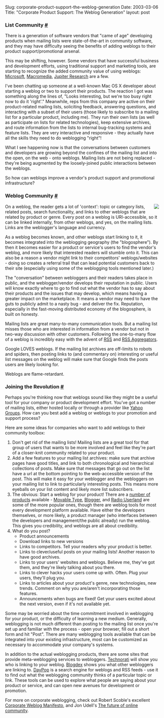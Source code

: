 Slug: corporate-product-support-the-weblog-generation
Date: 2003-03-06
Title: "Corporate Product Support: The Weblog Generation"
layout: post

<a name="listCommunity"></a><h3>List Community <a href="#listCommunity">#</a></h3>

There is a generation of software vendors that &quot;came of age&quot; developing products when mailing lists were state-of-the-art in community software, and they may have difficulty seeing the benefits of adding weblogs to their product support/promotional arsenal.

This may be shifting, however. Some vendors that have successful business and development efforts, using traditional support and marketing tools, are starting to recognize the added community value of using weblogs: <a href="http://erablog.net/blogs/MicrosoftBlogs/">Microsoft</a>, <a href="http://www.macromedia.com/devnet/logged_in/ekrimen_blogs.html">Macromedia</a>, <a href="http://weblogs.jupiterresearch.com/">Jupiter Research</a> are a few.

I&#39;ve been chatting up someone at a well-known Mac OS X developer about starting a weblog or two to support their products. The reaction I got was something along the lines of, &quot;Looks interesting, but we&#39;re too busy right now to do it &#39;right&#39;.&quot; Meanwhile, reps from this company are active on their product-related mailing lists, soliciting feedback, answering questions, and interacting with a subset of their users (those likely to subscribe to a mailing list for a particular product, including me). They run their own lists (as well as participate on lists for related technologies), keep extensive archives, and route information from the lists to internal bug-tracking systems and feature lists. They are very interactive and responsive - they actually have all the skills they need to do weblogging &quot;right&quot;!

What I see happening now is that the conversations between customers and developers are growing beyond the confines of the mailing list and into the open, on the web - onto weblogs. Mailing lists are not being replaced - they&#39;re being augmented by the loosely-joined public interactions between the weblogs.

So how can weblogs improve a vendor&#39;s product support and promotional infrastructure?

<a name="weblogCommunity"></a><h3>Weblog Community <a href="#weblogCommunity">#</a></h3>

<img align="right" src="https://media.redmonk.net/images/site/youAreHere.png" />On a weblog, the reader gets a lot of &#39;context&#39;: topic or category lists, related posts, search functionality, and links to other weblogs that are related by product or genre. Every post on a weblog is URI-accessible, so it can be linked internally, from other weblogs, and yes, on the mailing lists. Links are the weblogger&#39;s language and currency.

As a weblog becomes known, and other weblogs start linking to it, it becomes integrated into the weblogging geography (the &quot;blogosphere&quot;). By then it becomes easier for a product or service&#39;s users to find the vendor&#39;s weblog, and more likely that interested readers will stumble onto it. This can also be a reason a vendor might link to their competitors&#39; weblogs/websites - doing so creates a referral trail that can lead potential customers back to their site (especially using some of the weblogging tools mentioned later.)

The &quot;conversation&quot; between webloggers and their readers takes place in public, and the weblogger/vendor develops their reputation in public. Users will know exactly where to go to find out what the vendor has to say about their products and the issues that may develop, which means having a greater impact on the marketplace. It means a vendor may need to have the guts to publicly admit to a nasty bug - and deliver the fix. Reputation, especially in the fast-moving distributed economy of the blogosphere, is built on honesty.

Mailing lists are great many-to-many communication tools. But a mailing list misses those who are interested in information from a vendor but not in two-way discussion with other customers. Following the one-to-many flow of a weblog is incredibly easy with the advent of <a href="http://backend.userland.com/rss">RSS</a> and <a href="http://udell.roninhouse.com/bytecols/2002-05-15.html">RSS Aggregators</a>.

Google LOVES weblogs. If the mailing list archives are off-limits to robots and spiders, then posting links to (and commentary on) interesting or useful list messages on the weblog will make sure that Google finds the posts users are likely looking for.

Weblogs are flame-retardant.

<a name="joiningTheRevolution"></a><h3>Joining the Revolution <a href="#joiningTheRevolution">#</a></h3>

Perhaps you&#39;re thinking now that weblogs sound like they might be a useful tool for your company or product development effort. You&#39;ve got a number of mailing lists, either hosted locally or through a provider like <a href="http://groups.yahoo.com">Yahoo Groups</a>. How can you best add a weblog or weblogs to your promotion and support process?

Here are some ideas for companies who want to add weblogs to their community toolbox:
<ol>
	<li>Don&#39;t get rid of the mailing lists! Mailing lists are a great tool for that group of users that wants to be more involved and feel like they&#39;re part of a closer-knit community related to your product.</li>
	<li>Add a few features to your mailing list archives: make sure that archive pages have good titles, and link to both chronological and hierarchical collections of posts. Make sure that messages that go out on the list have a url at the bottom pointing to the web-accessible version of the post. This will make it easy for your weblogger and the webloggers on your mailing list to link to particularly interesting posts. This means more eyeballs on your list content and likely more list subscribers.</li>
	<li>The obvious: Start a weblog for your product! There are a <a href="http://directory.google.com/Top/Computers/Internet/On_the_Web/Weblogs/Tools/">number of products</a> available - <a href="http://www.movabletype.org">Movable Type</a>, <a href="http://www.blogger.com">Blogger</a>, and <a href="http://radio.userland.com">Radio Userland</a> are some of the more popular ones, though there are weblog tools for most every development platform available. Have either the developers themselves, or more likely, a product manager (who interfaces between the developers and management/the public already) run the weblog. This gives you credibility, and weblogs are all about credibility.</li>
	<li>What do you post?<ul>
		<li>Product announcements</li>
		<li>Download links to new versions</li>
		<li>Links to competitors. Tell your readers why your product is better.</li>
		<li>Links to clever/useful posts on your mailing lists! Another reason to have good archives.</li>
		<li>Links to your users&#39; websites and weblogs. Believe me, they&#39;ve got them, and they&#39;re likely talking about you there.</li>
		<li>Links to clever hacks your users come up with. Often. Plug your users, they&#39;ll plug you.</li>
		<li>Links to articles about your product&#39;s genre, new technologies, new trends. Comment on why you are/aren&#39;t incorporating those features.</li>
		<li>Announcements when bugs are fixed! Get your users excited about the next version, even if it&#39;s not available yet.</li>
		</ul>
	</li>
</ol>

Some may be worried about the time commitment involved in weblogging for your product, or the difficulty of learning a new medium. Generally, weblogging is not much different than posting to the mailing list once you&#39;re set up and familiar with the process - open your browser, fill out a short form and hit &quot;Post&quot;. There are many weblogging tools available that can be integrated into your existing infrastructure, most can be customized as necessary to accommodate your company&#39;s systems.

In addition to the actual weblogging products, there are some sites that provide meta-weblogging services to webloggers. <a href="http://www.technorati.com">Technorati</a> will show you who is linking to your weblog. <a href="http://blogdex.media.mit.edu">Blogdex</a> shows you what other webloggers are linking to. <a href="http://www.daypop.com">DayPop</a> is a search engine for weblogs and RSS feeds - use it to find out what the weblogging community thinks of a particular topic or link. These tools can be used to explore what people are saying about your product or service, and can open new avenues for development or promotion.

For more on corporate weblogging, check out Robert Scoble&#39;s excellent <a href="http://radio.weblogs.com/0001011/2003/02/26.html#a2357">Corporate Weblog Manifesto</a>, and Jon Udell&#39;s <a href="http://weblog.infoworld.com/udell/2003/03/06.html#a628">The future of online community</a>.

